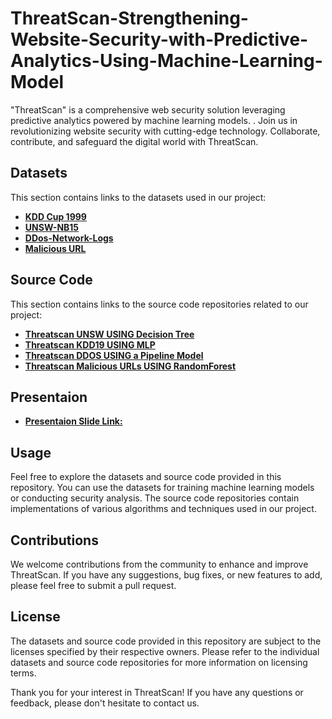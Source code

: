 

# ThreatScan-Strengthening-Website-Security-with-Predictive-Analytics-Using-Machine-Learning-Model
"ThreatScan" is a comprehensive web security solution leveraging predictive analytics powered by machine learning models. . Join us in revolutionizing website security with cutting-edge technology. Collaborate, contribute, and safeguard the digital world with ThreatScan.

## Datasets

This section contains links to the datasets used in our project:

- **[KDD Cup 1999](https://www.kaggle.com/datasets/galaxyh/kdd-cup-1999-data)**
- **[UNSW-NB15](https://www.kaggle.com/datasets/mrwellsdavid/unsw-nb15)**
- **[DDos-Network-Logs](https://www.kaggle.com/datasets/jacobvs/ddos-attack-network-logs)**
- **[Malicious URL](https://www.kaggle.com/datasets/sid321axn/malicious-urls-dataset)**

## Source Code

This section contains links to the source code repositories related to our project:

- **[Threatscan UNSW USING Decision Tree ](https://www.kaggle.com/code/emammame/threat-scan-unsw)**
- **[Threatscan KDD19 USING MLP](https://www.kaggle.com/code/emammame/threat-scan-kddcup)**
- **[Threatscan DDOS USING a Pipeline Model](https://www.kaggle.com/code/emammame/thread-scan-ddos?rvi=1)**
- **[Threatscan Malicious URLs USING RandomForest](https://www.kaggle.com/code/hridoy1000/malicious-url-classification-using-randomforest?rvi=1)**
  
## Presentaion

- **[Presentaion Slide Link:](https://docs.google.com/presentation/d/1420THgIxMyjGdvWiZsBRBu03yW8qSg9YJUb2_krObCE/edit#slide=id.g2d2497b7bad_0_192)**

  

## Usage

Feel free to explore the datasets and source code provided in this repository. You can use the datasets for training machine learning models or conducting security analysis. The source code repositories contain implementations of various algorithms and techniques used in our project.

## Contributions

We welcome contributions from the community to enhance and improve ThreatScan. If you have any suggestions, bug fixes, or new features to add, please feel free to submit a pull request.

## License

The datasets and source code provided in this repository are subject to the licenses specified by their respective owners. Please refer to the individual datasets and source code repositories for more information on licensing terms.

Thank you for your interest in ThreatScan! If you have any questions or feedback, please don't hesitate to contact us.
